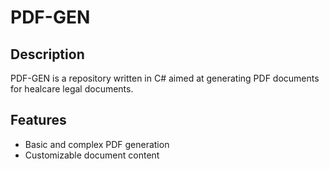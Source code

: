 # PDF-GEN

## Description
PDF-GEN is a repository written in C# aimed at generating PDF documents for healcare legal documents.

## Features
- Basic and complex PDF generation
- Customizable document content




